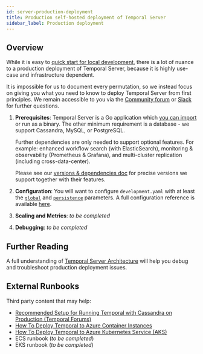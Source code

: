 ```yaml
---
id: server-production-deployment
title: Production self-hosted deployment of Temporal Server
sidebar_label: Production deployment
---
```


## Overview

While it is easy to [quick start for local development](https://docs.temporal.io/docs/server-quick-install), there is a lot of nuance to a production deployment of Temporal Server, because it is highly use-case and infrastructure dependent. 

It is impossible for us to document every permutation, so we instead focus on giving you what you need to know to deploy Temporal Server from first principles.
We remain accessible to you via the [Community forum](https://community.temporal.io/) or [Slack](https://join.slack.com/t/temporalio/shared_invite/zt-kfgfjuye-L8gCQVRhPykA2td8pk7eTQ) 
for further questions.

1. **Prerequisites**:  Temporal Server is a Go application which [you can import](https://docs.temporal.io/docs/server-options) or run as a binary. 
    The other minimum requirement is a database - we support Cassandra, MySQL, or PostgreSQL. 
    
    Further dependencies are only needed to support optional features. For example: enhanced workflow search (with ElasticSearch), 
monitoring & observability (Prometheus & Grafana), and multi-cluster replication (including cross-data-center).
    
    Please see our [versions & dependencies doc](https://docs.temporal.io/docs/server-versions-and-dependencies/) for 
precise versions we support together with their features.

2. **Configuration**: You will want to configure `development.yaml` with at least the [`global`](https://docs.temporal.io/docs/server-configuration/#global) and [`persistence`](https://docs.temporal.io/docs/server-configuration/#persistence) parameters. A full configuration reference is available [here](https://docs.temporal.io/docs/server-configuration).

3. **Scaling and Metrics**: *to be completed*

4. **Debugging**: *to be completed*

## Further Reading

A full understanding of [Temporal Server Architecture](https://docs.temporal.io/docs/server-architecture/) will help you 
debug and troubleshoot production deployment issues.

## External Runbooks

Third party content that may help:

- [Recommended Setup for Running Temporal with Cassandra on Production (Temporal Forums)](https://community.temporal.io/t/what-is-the-recommended-setup-for-running-cadence-temporal-with-cassandra-on-production/556)
- [How To Deploy Temporal to Azure Container Instances](https://mikhail.io/2020/10/how-to-deploy-temporal-to-azure-container-instances/)
- [How To Deploy Temporal to Azure Kubernetes Service (AKS)](https://mikhail.io/2020/11/how-to-deploy-temporal-to-azure-kubernetes-aks/)
- ECS runbook (*to be completed*)
- EKS runbook (*to be completed*)
